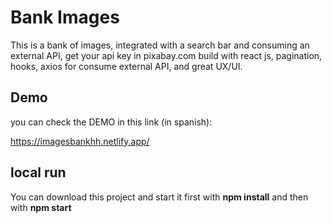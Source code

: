 # Bank Images

This is a bank of images, integrated with a search bar and consuming an external API, get your api key in pixabay.com build with react js, pagination, hooks, axios for consume external API, and great UX/UI.

## Demo

you can check the DEMO in this link (in spanish): 

https://imagesbankhh.netlify.app/

## local run

You can download this project and start it first with **npm install** and then with **npm start**



